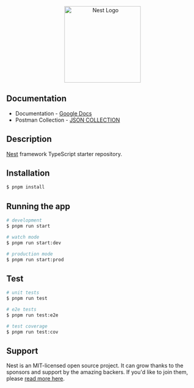<p align="center">
  <a href="http://nestjs.com/" target="blank"><img src="https://nestjs.com/img/logo-small.svg" width="200" alt="Nest Logo" /></a>
</p>

## Documentation

- Documentation - [Google Docs](https://docs.google.com/document/d/1TrAskNnQopDrEfKZpmN6y_VdhenXRGjEb3I2uCDD8t8/edit?usp=sharing)
- Postman Collection  - [JSON COLLECTION](https://api.postman.com/collections/8807481-a2fd7229-f127-4d07-9328-6557c7e6d5aa?access_key=PMAT-01HY989BF9W94Z7WCCY29W6SKE)

## Description

[Nest](https://github.com/nestjs/nest) framework TypeScript starter repository.

## Installation

```bash
$ pnpm install
```

## Running the app

```bash
# development
$ pnpm run start

# watch mode
$ pnpm run start:dev

# production mode
$ pnpm run start:prod
```

## Test

```bash
# unit tests
$ pnpm run test

# e2e tests
$ pnpm run test:e2e

# test coverage
$ pnpm run test:cov
```

## Support

Nest is an MIT-licensed open source project. It can grow thanks to the sponsors and support by the amazing backers. If you'd like to join them, please [read more here](https://docs.nestjs.com/support).

